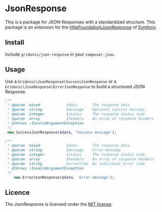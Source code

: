 # JsonResponse

This is a package for JSON-Responses with a standardized structure.
This package is an extension for the [HttpFoundation\JsonResponse](http://symfony.com/doc/current/components/http_foundation/introduction.html) of [Symfony](http://symfony.com/).

## Install

Include `gridonic/json-response` in your `composer.json`.

## Usage

Use a `Gridonic\JsonResponse\SuccessJsonResponse` or a `Gridonic\JsonResponse\ErrorJsonResponse` to build a structured JSON Response.

```php
/**
 * @param  mixed            $data       The response data
 * @param  string           $message    Optional success message
 * @param  integer          $status     The response status code
 * @param  array            $headers    An array of response headers
 * @throws \InvalidArgumentException
 */
 new SuccessJsonResponse($data, 'Success message');
```

```php
/**
 * @param  mixed            $data       The response data
 * @param  string           $message    Error message
 * @param  integer          $status     The response status code
 * @param  array            $headers    An array of response headers
 * @param  string           $errorCode  An individual error code
 * @throws \InvalidArgumentException
 */
    new ErrorJsonResponse($data, 'Error message');
```

## Licence
The JsonResponse is licensed under the [MIT license](LICENSE).
